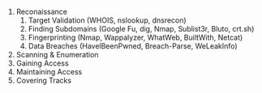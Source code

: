 1. Reconaissance
	1. Target Validation (WHOIS, nslookup, dnsrecon)
	2. Finding Subdomains (Google Fu, dig, Nmap, Sublist3r, Bluto, crt.sh)
	3. Fingerprinting (Nmap, Wappalyzer, WhatWeb, BuiltWith, Netcat)
	4. Data Breaches (HavelBeenPwned, Breach-Parse, WeLeakInfo)
2. Scanning & Enumeration
3. Gaining Access
4. Maintaining Access
5. Covering Tracks